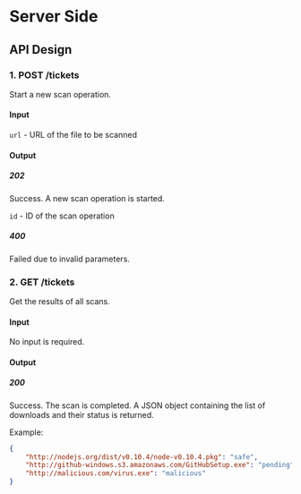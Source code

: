# Server Side

## API Design

### 1. POST /tickets

Start a new scan operation.
    
#### Input

`url` - URL of the file to be scanned
   
#### Output

##### 202

Success. A new scan operation is started.

`id` - ID of the scan operation

##### 400

Failed due to invalid parameters.


### 2. GET /tickets

Get the results of all scans.
    
#### Input

No input is required.
    
#### Output

##### 200

Success. The scan is completed. A JSON object containing the list of downloads and their status is returned.

Example:

```json
{
	"http://nodejs.org/dist/v0.10.4/node-v0.10.4.pkg": "safe",
	"http://github-windows.s3.amazonaws.com/GitHubSetup.exe": "pending",
	"http://malicious.com/virus.exe": "malicious"
}
```